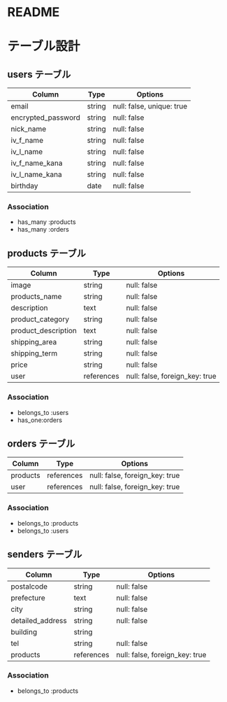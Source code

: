 # README


# テーブル設計

## users テーブル

| Column             | Type   | Options                    |
| ------------------ | ------ | -------------------------- |
| email              | string | null: false,  unique: true |
| encrypted_password | string | null: false                |
| nick_name          | string | null: false                |
| iv_f_name          | string | null: false                |
| iv_l_name          | string | null: false                |
| iv_f_name_kana     | string | null: false                |
| iv_l_name_kana     | string | null: false                |
| birthday           | date   | null: false                |

### Association

- has_many :products
- has_many :orders

<!-- 商品テーブルに必要なカラムが不足しているようです。
見本アプリを確認し、カラムを追記しましょう。 -->





## products テーブル

| Column             | Type       | Options                        |
| ------------------ | ---------- | ------------------------------ |
| image              | string     | null: false                    |
| products_name      | string     | null: false                    |
| description        | text       | null: false                    |
| product_category   | string     | null: false                    |
| product_description| text       | null: false                    |
| shipping_area      | string     | null: false                    |
| shipping_term      | string     | null: false                    |
| price              | string     | null: false                    |
| user               | references | null: false, foreign_key: true |





### Association

- belongs_to :users
- has_one:orders






## orders テーブル

| Column    | Type       | Options                        |
| --------- | ---------- | ------------------------------ |
| products  | references | null: false, foreign_key: true |
| user      | references | null: false, foreign_key: true |

### Association

- belongs_to :products
- belongs_to :users

## senders テーブル

| Column             | Type       | Options                        |
| ------------------ | ---------- | ------------------------------ |
| postalcode         | string     | null: false                    |
| prefecture         | text       | null: false                    |
| city               | string     | null: false                    |
| detailed_address   | string     | null: false                    |
| building           | string     |                                |
| tel                | string     | null: false                    |
| products           | references | null: false, foreign_key: true |


### Association

- belongs_to :products
